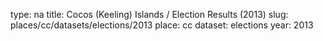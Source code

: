 type: na
title: Cocos (Keeling) Islands / Election Results (2013)
slug: places/cc/datasets/elections/2013
place: cc
dataset: elections
year: 2013
